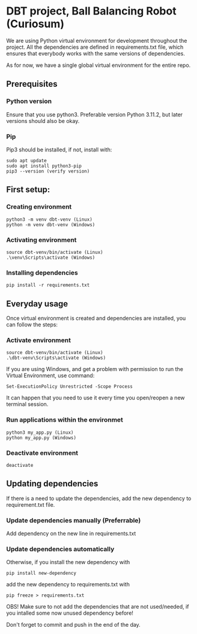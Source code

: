 # DBT project, Ball Balancing Robot (Curiosum)

We are using Python virtual environment for development throughout the project. All the dependencies are defined in requirements.txt file, which ensures that everybody works with the same versions of dependencies. 

As for now, we have a single global virtual environment for the entire repo.

## Prerequisites

### Python version
Ensure that you use python3. Preferable version Python 3.11.2, but later versions should also be okay.

### Pip
Pip3 should be installed, if not, install with:
```
sudo apt update
sudo apt install python3-pip
pip3 --version (verify version)
```

## First setup:

### Creating environment
```
python3 -m venv dbt-venv (Linux)
python -m venv dbt-venv (Windows)
```

### Activating environment
```
source dbt-venv/bin/activate (Linux)
.\venv\Scripts\activate (Windows)
```

### Installing dependencies
```
pip install -r requirements.txt
```

## Everyday usage
Once virtual environment is created and dependencies are installed, you can follow the steps:

### Activate environment
```
source dbt-venv/bin/activate (Linux)
.\dbt-venv\Scripts\activate (Windows)
```

If you are using Windows, and get a problem with permission to run the Virtual Environment, use command:
```
Set-ExecutionPolicy Unrestricted -Scope Process
```
It can happen that you need to use it every time you open/reopen a new terminal session.

### Run applications within the environmet
```
python3 my_app.py (Linux)
python my_app.py (Windows)
```

### Deactivate environment
```
deactivate
```

## Updating dependencies
If there is a need to update the dependencies, add the new dependency to requirement.txt file.

### Update dependencies manually (Preferrable)
Add dependency on the new line in requirements.txt

### Update dependencies automatically
Otherwise, if you install the new dependency with
```
pip install new-dependency
```
add the new dependency to requirements.txt with
```
pip freeze > requirements.txt
```

OBS! Make sure to not add the dependencies that are not used/needed, if you intalled some now unused dependency before!

Don't forget to commit and push in the end of the day.